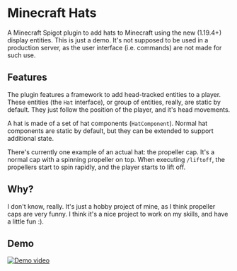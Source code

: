 # Minecraft Hats
A Minecraft Spigot plugin to add hats to Minecraft
using the new (1.19.4+) display entities.
This is just a demo.
It's not supposed to be used in a production server,
as the user interface (i.e. commands) are not made for such use.

## Features
The plugin features a framework to add head-tracked entities to a player.
These entities (the `Hat` interface), or group of entities, really,
are static by default.
They just follow the position of the player, and it's head movements.

A hat is made of a set of hat components (`HatComponent`).
Normal hat components are static by default,
but they can be extended to support additional state.

There's currently one example of an actual hat: the propeller cap.
It's a normal cap with a spinning propeller on top.
When executing `/liftoff`, the propellers start to spin rapidly,
and the player starts to lift off.


## Why?
I don't know, really.
It's just a hobby project of mine,
as I think propeller caps are very funny.
I think it's a nice project to work on my skills,
and have a little fun :).


## Demo
[![Demo video](https://img.youtube.com/vi/dzVtftEQqdc/0.jpg)](https://www.youtube.com/watch?v=dzVtftEQqdc)
